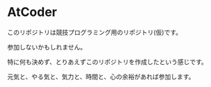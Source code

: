 # AtCoder
このリポジトリは競技プログラミング用のリポジトリ(仮)です。

参加しないかもしれません。

特に何も決めず、とりあえずこのリポジトリを作成したという感じです。

元気と、やる気と、気力と、時間と、心の余裕があれば参加します。
